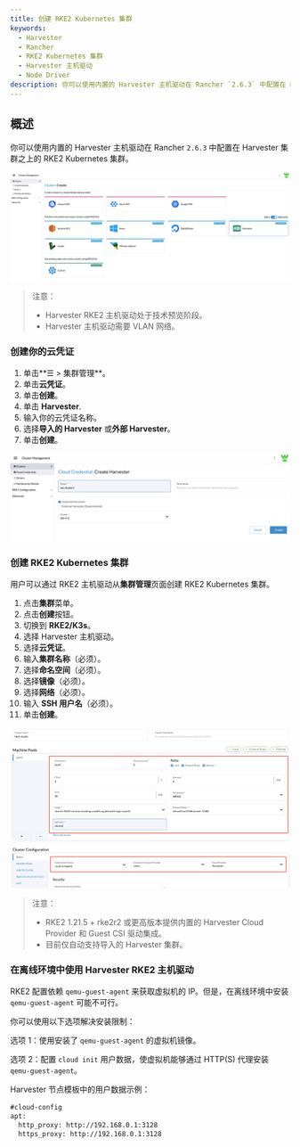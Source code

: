 ```yaml
---
title: 创建 RKE2 Kubernetes 集群
keywords:
  - Harvester
  - Rancher
  - RKE2 Kubernetes 集群
  - Harvester 主机驱动
  - Node Driver
description: 你可以使用内置的 Harvester 主机驱动在 Rancher `2.6.3` 中配置在 Harvester 集群之上的 RKE2 Kubernetes 集群。
---
```


## 概述

你可以使用内置的 Harvester 主机驱动在 Rancher `2.6.3` 中配置在 Harvester 集群之上的 RKE2 Kubernetes 集群。

![rke2-cluster](../assets/rke2-node-driver.png)

> 注意：
>
> - Harvester RKE2 主机驱动处于技术预览阶段。
> - Harvester 主机驱动需要 VLAN 网络。

### 创建你的云凭证

1. 单击**☰ > 集群管理**。
2. 单击**云凭证**。
3. 单击**创建**。
4. 单击 **Harvester**.
5. 输入你的云凭证名称。
6. 选择**导入的 Harvester** 或**外部 Harvester**。
7. 单击**创建**。

![create-harvester-cloud-credentials](../assets/create-cloud-credentials.png)

### 创建 RKE2 Kubernetes 集群

用户可以通过 RKE2 主机驱动从**集群管理**页面创建 RKE2 Kubernetes 集群。

1. 点击**集群**菜单。
2. 点击**创建**按钮。
3. 切换到 **RKE2/K3s**。
4. 选择 Harvester 主机驱动。
5. 选择**云凭证**。
6. 输入**集群名称**（必须）。
7. 选择**命名空间**（必须）。
8. 选择**镜像**（必须）。
9. 选择**网络**（必须）。
10. 输入 **SSH 用户名**（必须）。
11. 单击**创建**。

![create-rke2-harvester-cluster](../assets/create-rke2-harvester-cluster.png)

> 注意：
>
> - RKE2 1.21.5 + rke2r2 或更高版本提供内置的 Harvester Cloud Provider 和 Guest CSI 驱动集成。
> - 目前仅自动支持导入的 Harvester 集群。

### 在离线环境中使用 Harvester RKE2 主机驱动

RKE2 配置依赖 `qemu-guest-agent` 来获取虚拟机的 IP。但是，在离线环境中安装 `qemu-guest-agent` 可能不可行。

你可以使用以下选项解决安装限制：

选项 1：使用安装了 `qemu-guest-agent` 的虚拟机镜像。

选项 2：配置 `cloud init` 用户数据，使虚拟机能够通过 HTTP(S) 代理安装 `qemu-guest-agent`。

Harvester 节点模板中的用户数据示例：

```
#cloud-config
apt:
  http_proxy: http://192.168.0.1:3128
  https_proxy: http://192.168.0.1:3128
```
